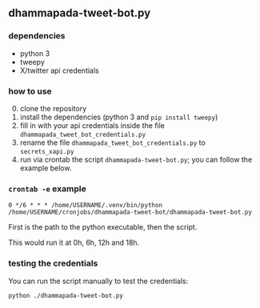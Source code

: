 ## dhammapada-tweet-bot.py

### dependencies

* python 3
* tweepy
* X/twitter api credentials

### how to use

0. clone the repository
1. install the dependencies (python 3 and `pip install tweepy`)
2. fill in with your api credentials inside the file `dhammapada_tweet_bot_credentials.py`
3. rename the file `dhammapada_tweet_bot_credentials.py` to `secrets_xapi.py`
4. run via crontab the script `dhammapada-tweet-bot.py`; you can follow the example below.

### `crontab -e` example

`0 */6 * * * /home/USERNAME/.venv/bin/python /home/USERNAME/cronjobs/dhammapada-tweet-bot/dhammapada-tweet-bot.py`

First is the path to the python executable, then the script.

This would run it at 0h, 6h, 12h and 18h.

### testing the credentials

You can run the script manually to test the credentials:

```
python ./dhammapada-tweet-bot.py
```
